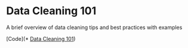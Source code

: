 # Data Cleaning 101

A brief overview of data cleaning tips and best practices with examples

[Code](* [Data Cleaning 101](https://github.com/nembdev/python_portfolio/blob/main/Data%20Analysis%20Projects/Data%20Cleaning/The%20Basics%20of%20Data%20Cleaning.ipynb))
